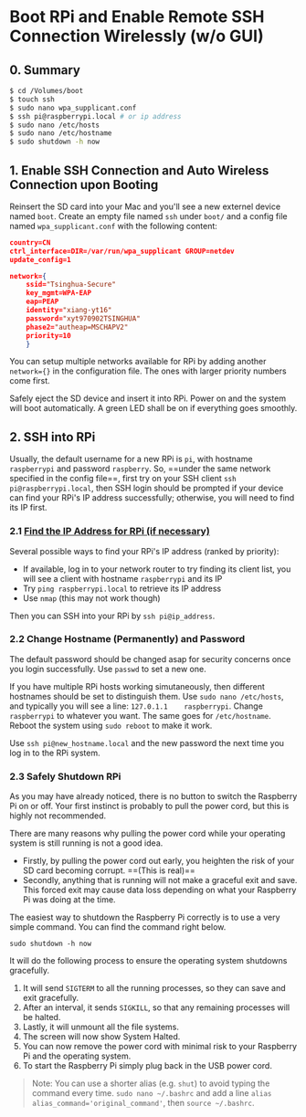 # Boot RPi and Enable Remote SSH Connection Wirelessly (w/o GUI) 
## 0. Summary
```bash
$ cd /Volumes/boot
$ touch ssh
$ sudo nano wpa_supplicant.conf
$ ssh pi@raspberrypi.local # or ip address
$ sudo nano /etc/hosts
$ sudo nano /etc/hostname
$ sudo shutdown -h now
```

## 1. Enable SSH Connection and Auto Wireless Connection upon Booting
Reinsert the SD card into your Mac and you'll see a new externel device named `boot`. Create an empty file named `ssh` under `boot/` and a config file named `wpa_supplicant.conf` with the following content: 
```json
country=CN
ctrl_interface=DIR=/var/run/wpa_supplicant GROUP=netdev
update_config=1

network={
	ssid="Tsinghua-Secure"
	key_mgmt=WPA-EAP
	eap=PEAP
	identity="xiang-yt16"
	password="xyt970902TSINGHUA"
	phase2="autheap=MSCHAPV2"
	priority=10
	} 
```

You can setup multiple networks available for RPi by adding another `network={}` in the configuration file. The ones with larger priority numbers come first.

Safely eject the SD device and insert it into RPi. Power on and the system will boot automatically. A green LED shall be on if everything goes smoothly.

## 2. SSH into RPi
Usually, the default username for a new RPi is `pi`, with hostname `raspberrypi` and password `raspberry`. So, ==under the same network specified in the config file==, first try on your SSH client `ssh pi@raspberrypi.local`, then SSH login should be prompted if your device can find your RPi's IP address successfully; otherwise, you will need to find its IP first.

### 2.1 [Find the IP Address for RPi (if necessary)](https://pimylifeup.com/raspberry-pi-ip-address/)
Several possible ways to find your RPi's IP address (ranked by priority):

- If available, log in to your network router to try finding its client list, you will see a client with hostname `raspberrypi`
 and its IP
- Try `ping raspberrypi.local` to retrieve its IP address
- Use `nmap` (this may not work though)

Then you can SSH into your RPi by `ssh pi@ip_address`.

### 2.2 Change Hostname (Permanently) and Password
The default password should be changed asap for security concerns once you login successfully. Use `passwd` to set a new one.

If you have multiple RPi hosts working simutaneously, then different hostnames should be set to distinguish them. Use `sudo nano /etc/hosts`, and typically you will see a line: `127.0.1.1    raspberrypi`. Change `raspberrypi` to whatever you want. The same goes for `/etc/hostname`. Reboot the system using `sudo reboot` to make it work.

Use `ssh pi@new_hostname.local` and the new password the next time you log in to the RPi system.

### 2.3 Safely Shutdown RPi
As you may have already noticed, there is no button to switch the Raspberry Pi on or off. Your first instinct is probably to pull the power cord, but this is highly not recommended.

There are many reasons why pulling the power cord while your operating system is still running is not a good idea.

- Firstly, by pulling the power cord out early, you heighten the risk of your SD card becoming corrupt. ==(This is real)==
- Secondly, anything that is running will not make a graceful exit and save. This forced exit may cause data loss depending on what your Raspberry Pi was doing at the time.

The easiest way to shutdown the Raspberry Pi correctly is to use a very simple command. You can find the command right below.

`sudo shutdown -h now`

It will do the following process to ensure the operating system shutdowns gracefully.

1. It will send `SIGTERM` to all the running processes, so they can save and exit gracefully.
2. After an interval, it sends `SIGKILL`, so that any remaining processes will be halted.
3. Lastly, it will unmount all the file systems.
4. The screen will now show System Halted.
5. You can now remove the power cord with minimal risk to your Raspberry Pi and the operating system.
6. To start the Raspberry Pi simply plug back in the USB power cord.

> Note: You can use a shorter alias (e.g. `shut`) to avoid typing the command every time. `sudo nano ~/.bashrc` and add a line `alias alias_command='original_command'`, then `source ~/.bashrc`.
<!--stackedit_data:
eyJoaXN0b3J5IjpbLTkyMzk5NTU5MiwtMTc2MzQwNTQwOCwxND
M4MjE3Mjg2LC0xNzYzNDA1NDA4LC0xMDk0MTY1NjE4LC0xNzYz
NDA1NDA4LC0xMzQ4MDQ1MTM0LC0yMDgzOTY2MzA1LC0xNjg0OT
AwMTMyLC0xNzkyNTE5NjAxLDE3OTM1MzE0NDVdfQ==
-->